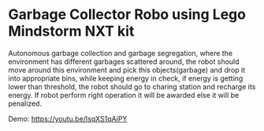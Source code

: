 # Garbage Collector Robo using Lego Mindstorm NXT kit

Autonomous garbage collection and garbage segregation, where the environment has different garbages scattered around, the robot should move around this environment and pick this objects(garbage) and drop it into appropriate bins, while keeping energy in check, if energy is getting lower than threshold, the robot should go to charing station and recharge its energy. If robot perform right operation it will be awarded else it will be penalized.

Demo: https://youtu.be/IsqXS1qAiPY 
